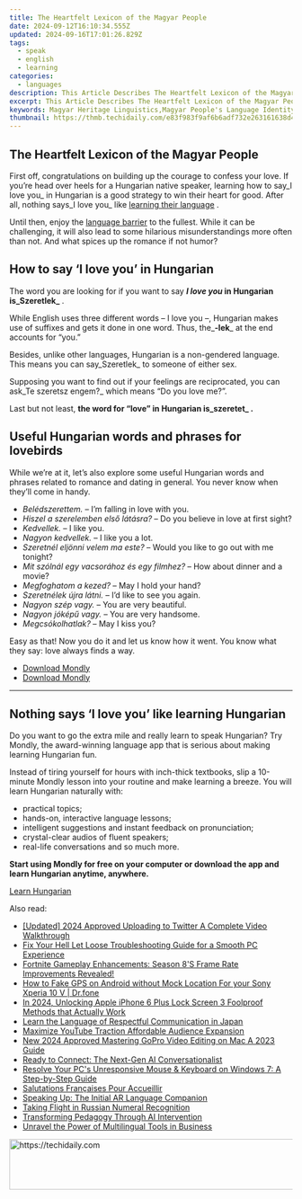 ```yaml
---
title: The Heartfelt Lexicon of the Magyar People
date: 2024-09-12T16:10:34.555Z
updated: 2024-09-16T17:01:26.829Z
tags:
  - speak
  - english
  - learning
categories:
  - languages
description: This Article Describes The Heartfelt Lexicon of the Magyar People
excerpt: This Article Describes The Heartfelt Lexicon of the Magyar People
keywords: Magyar Heritage Linguistics,Magyar People's Language Identity,Traditional Magyar Folklore Linguistics,Magyar Cultural Expressions Through Language,Heartfelt Linguistic Heritage of Hungary's Magyars,The Magic of Magyar Dialects,Hungary's Magyar Linguistic Legacy
thumbnail: https://thmb.techidaily.com/e83f983f9af6b6adf732e263161638d4efc710da8fc4b32e0850fa910996aed9.jpg
---
```


## The Heartfelt Lexicon of the Magyar People

 First off, congratulations on building up the courage to confess your love. If you’re head over heels for a Hungarian native speaker, learning how to say_I love you_ in Hungarian is a good strategy to win their heart for good. After all, nothing says_I love you_ like [learning their language](https://app.adjust.io/5ixfg4k?campaign=blog-post-id-6939&fallback=https%3A%2F%2Fapp.mondly.com?avangate%5Fsrc=blog-post-id-6939&redirect%5Fandroid=https%3A%2F%2Fplay.google.com%2Fstore%2Fapps%2Fdetails%3Fid%3Dcom.atistudios.mondly.languages&redirect%5Fios=https%3A%2F%2Fitunes.apple.com%2Fapp%2Fid987873536&redirect%5Fmacos=https%3A%2F%2Fapp.mondly.com?avangate%5Fsrc=blog-post-id-6939) .

 Until then, enjoy the [language barrier](https://shop.mondly.com/affiliate.php?ACCOUNT=ATISTUDI&AFFILIATE=108875&PATH=https://www.mondly.com?AFFILIATE=108875) to the fullest. While it can be challenging, it will also lead to some hilarious misunderstandings more often than not. And what spices up the romance if not humor?

## How to say ‘I love you’ in Hungarian

 The word you are looking for if you want to say **_I love you_ in Hungarian is_Szeretlek_**  .

 While English uses three different words – I love you –, Hungarian makes use of suffixes and gets it done in one word. Thus, the_**\-lek**_ at the end accounts for “you.”

 Besides, unlike other languages, Hungarian is a non-gendered language. This means you can say_Szeretlek_ to someone of either sex.

 Supposing you want to find out if your feelings are reciprocated, you can ask_Te szeretsz engem?_ which means “Do you love me?”.

 Last but not least, **the word for “love” in Hungarian is_szeretet_ .**

## Useful Hungarian words and phrases for lovebirds

 While we’re at it, let’s also explore some useful Hungarian words and phrases related to romance and dating in general. You never know when they’ll come in handy.

* _Belédszerettem._ – I’m falling in love with you.
* _Hiszel a szerelemben első látásra?_ – Do you believe in love at first sight?
* _Kedvellek._ – I like you.
* _Nagyon kedvellek._ – I like you a lot.
* _Szeretnél eljönni velem ma este?_ – Would you like to go out with me tonight?
* _Mit szólnál egy vacsorához és egy filmhez?_ – How about dinner and a movie?
* _Megfoghatom a kezed?_ – May I hold your hand?
* _Szeretnélek újra látni._ – I’d like to see you again.
* _Nagyon szép vagy._ – You are very beautiful.
* _Nagyon jóképű vagy._ – You are very handsome.
* _Megcsókolhatlak?_ – May I kiss you?

 Easy as that! Now you do it and let us know how it went. You know what they say: love always finds a way.

* [Download Mondly](https://www.facebook.com/sharer/sharer.php?u=https%3A%2F%2Fwww.mondly.com%2Fblog%2Fi-love-you-in-hungarian%2F&t=How+to+Say+I+Love+You+in+Hungarian "Share on Facebook")
* [Download Mondly](https://shop.mondly.com/affiliate.php?ACCOUNT=ATISTUDI&AFFILIATE=108875&PATH=https://www.mondly.com?AFFILIATE=108875)

---

## Nothing says ‘I love you’ like learning Hungarian

 Do you want to go the extra mile and really learn to speak Hungarian? Try Mondly, the award-winning language app that is serious about making learning Hungarian fun.

 Instead of tiring yourself for hours with inch-thick textbooks, slip a 10-minute Mondly lesson into your routine and make learning a breeze. You will learn Hungarian naturally with:

* practical topics;
* hands-on, interactive language lessons;
* intelligent suggestions and instant feedback on pronunciation;
* crystal-clear audios of fluent speakers;
* real-life conversations and so much more.

 **Start using Mondly for free on your computer or download the app and learn Hungarian anytime, anywhere.**

[Learn Hungarian](https://adjt.mondly.com/5ixfg4k?campaign=blog-post-id-6939&fallback=https%3A%2F%2Fapp.mondly.com%3Futm%5Fmedium%3Dblog%5Fblog-post-id-6939%26utm%5Fsource%3Dblog-post-id-6939&redirect%5Fmacos=https%3A%2F%2Fapp.mondly.com%3Futm%5Fmedium%3Dblog%5Fblog-post-id-6939%26utm%5Fsource%3Dblog-post-id-6939&redirect%5Fandroid=https%3A%2F%2Fplay.google.com%2Fstore%2Fapps%2Fdetails%3Fid%3Dcom.atistudios.mondly.languages%3Futm%5Fmedium%3Dblog%5Fblog-post-id-6939%26utm%5Fsource%3Dblog-post-id-6939&redirect%5Fios=https%3A%2F%2Fapps.apple.com%2Fapp%2Fapple-store%2Fid987873536%3Fpt%3D78954800%26ct%3Dblog-post-id-6939%26mt%3D8 "Learn Hungarian")

<ins class="adsbygoogle"
     style="display:block"
     data-ad-format="autorelaxed"
     data-ad-client="ca-pub-7571918770474297"
     data-ad-slot="1223367746"></ins>

<ins class="adsbygoogle"
     style="display:block"
     data-ad-client="ca-pub-7571918770474297"
     data-ad-slot="8358498916"
     data-ad-format="auto"
     data-full-width-responsive="true"></ins>

<span class="atpl-alsoreadstyle">Also read:</span>
<div><ul>
<li><a href="https://twitter-videos.techidaily.com/updated-2024-approved-uploading-to-twitter-a-complete-video-walkthrough/"><u>[Updated] 2024 Approved Uploading to Twitter A Complete Video Walkthrough</u></a></li>
<li><a href="https://win-answers.techidaily.com/fix-your-hell-let-loose-troubleshooting-guide-for-a-smooth-pc-experience/"><u>Fix Your Hell Let Loose Troubleshooting Guide for a Smooth PC Experience</u></a></li>
<li><a href="https://program-issues.techidaily.com/1723011520453-fortnite-gameplay-enhancements-season-8s-frame-rate-improvements-revealed/"><u>Fortnite Gameplay Enhancements: Season 8'S Frame Rate Improvements Revealed!</u></a></li>
<li><a href="https://android-location.techidaily.com/how-to-fake-gps-on-android-without-mock-location-for-your-sony-xperia-10-v-drfone-by-drfone-virtual/"><u>How to Fake GPS on Android without Mock Location For your Sony Xperia 10 V | Dr.fone</u></a></li>
<li><a href="https://ios-unlock.techidaily.com/in-2024-unlocking-apple-iphone-6-plus-lock-screen-3-foolproof-methods-that-actually-work-by-drfone-ios/"><u>In 2024, Unlocking Apple iPhone 6 Plus Lock Screen 3 Foolproof Methods that Actually Work</u></a></li>
<li><a href="https://mondly-stories.techidaily.com/learn-the-language-of-respectful-communication-in-japan/"><u>Learn the Language of Respectful Communication in Japan</u></a></li>
<li><a href="https://youtube-clips.techidaily.com/maximize-youtube-traction-affordable-audience-expansion/"><u>Maximize YouTube Traction Affordable Audience Expansion</u></a></li>
<li><a href="https://ai-driven-video-production.techidaily.com/new-2024-approved-mastering-gopro-video-editing-on-mac-a-2023-guide/"><u>New 2024 Approved Mastering GoPro Video Editing on Mac A 2023 Guide</u></a></li>
<li><a href="https://mondly-stories.techidaily.com/ready-to-connect-the-next-gen-ai-conversationalist/"><u>Ready to Connect: The Next-Gen AI Conversationalist</u></a></li>
<li><a href="https://win-howtos.techidaily.com/resolve-your-pcs-unresponsive-mouse-and-keyboard-on-windows-7-a-step-by-step-guide/"><u>Resolve Your PC's Unresponsive Mouse & Keyboard on Windows 7: A Step-by-Step Guide</u></a></li>
<li><a href="https://mondly-stories.techidaily.com/salutations-francaises-pour-accueillir/"><u>Salutations Françaises Pour Accueillir</u></a></li>
<li><a href="https://mondly-stories.techidaily.com/speaking-up-the-initial-ar-language-companion/"><u>Speaking Up: The Initial AR Language Companion</u></a></li>
<li><a href="https://mondly-stories.techidaily.com/taking-flight-in-russian-numeral-recognition/"><u>Taking Flight in Russian Numeral Recognition</u></a></li>
<li><a href="https://mondly-stories.techidaily.com/transforming-pedagogy-through-ai-intervention/"><u>Transforming Pedagogy Through AI Intervention</u></a></li>
<li><a href="https://mondly-stories.techidaily.com/unravel-the-power-of-multilingual-tools-in-business/"><u>Unravel the Power of Multilingual Tools in Business</u></a></li>
</ul></div>

<!-- affiliate ads begin -->
<a href="https://ephamedtechinc.pxf.io/c/5597632/2137211/26400" target="_top" id="2137211">
  <img src="//a.impactradius-go.com/display-ad/26400-2137211" border="0" alt="https://techidaily.com" width="728" height="90"/>
</a>
<img height="0" width="0" src="https://ephamedtechinc.pxf.io/i/5597632/2137211/26400" style="position:absolute;visibility:hidden;" border="0" />
<!-- affiliate ads end -->


